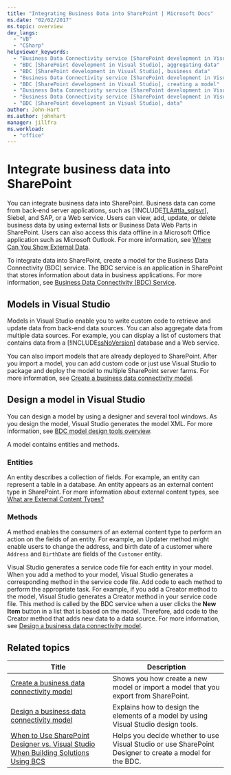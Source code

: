 ```yaml
---
title: "Integrating Business Data into SharePoint | Microsoft Docs"
ms.date: "02/02/2017"
ms.topic: overview
dev_langs:
  - "VB"
  - "CSharp"
helpviewer_keywords:
  - "Business Data Connectivity service [SharePoint development in Visual Studio], business data"
  - "BDC [SharePoint development in Visual Studio], aggregating data"
  - "BDC [SharePoint development in Visual Studio], business data"
  - "Business Data Connectivity service [SharePoint development in Visual Studio], aggregating data"
  - "BDC [SharePoint development in Visual Studio], creating a model"
  - "Business Data Connectivity service [SharePoint development in Visual Studio], creating a model"
  - "Business Data Connectivity service [SharePoint development in Visual Studio], data"
  - "BDC [SharePoint development in Visual Studio], data"
author: John-Hart
ms.author: johnhart
manager: jillfra
ms.workload:
  - "office"
---
```

# Integrate business data into SharePoint
  You can integrate business data into SharePoint. Business data can come from back-end server applications, such as [!INCLUDE[TLA#tla_sqlsvr](../sharepoint/includes/tlasharptla-sqlsvr-md.md)], Siebel, and SAP, or a Web service. Users can view, add, update, or delete business data by using external lists or Business Data Web Parts in SharePoint.  Users can also access this data offline in a Microsoft Office application such as Microsoft Outlook. For more information, see [Where Can You Show External Data](/previous-versions/office/developer/sharepoint-2010/ee558737(v=office.14)).

 To integrate data into SharePoint, create a model for the Business Data Connectivity (BDC) service. The BDC service is an application in SharePoint that stores information about data in business applications. For more information, see [Business Data Connectivity (BDC) Service](/previous-versions/office/developer/sharepoint-2010/ee556407(v=office.14)).

## Models in Visual Studio
 Models in Visual Studio enable you to write custom code to retrieve and update data from back-end data sources. You can also aggregate data from multiple data sources. For example, you can display a list of customers that contains data from a [!INCLUDE[ssNoVersion](../sharepoint/includes/ssnoversion-md.md)] database and a Web service.

 You can also import models that are already deployed to SharePoint. After you import a model, you can add custom code or just use Visual Studio to package and deploy the model to multiple SharePoint server farms. For more information, see [Create a business data connectivity model](../sharepoint/creating-a-business-data-connectivity-model.md).

## Design a model in Visual Studio
 You can design a model by using a designer and several tool windows. As you design the model, Visual Studio generates the model XML. For more information, see [BDC model design tools overview](../sharepoint/bdc-model-design-tools-overview.md).

 A model contains entities and methods.

### Entities
 An entity describes a collection of fields. For example, an entity can represent a table in a database. An entity appears as an external content type in SharePoint. For more information about external content types, see [What are External Content Types?](/previous-versions/office/developer/sharepoint-2010/ee556391(v=office.14))

### Methods
 A method enables the consumers of an external content type to perform an action on the fields of an entity. For example, an Updater method might enable users to change the address, and birth date of a customer where `Address` and `BirthDate` are fields of the `Customer` entity.

 Visual Studio generates a service code file for each entity in your model. When you add a method to your model, Visual Studio generates a corresponding method in the service code file. Add code to each method to perform the appropriate task. For example, if you add a Creator method to the model, Visual Studio generates a Creator method in your service code file. This method is called by the BDC service when a user clicks the **New Item** button in a list that is based on the model. Therefore, add code to the Creator method that adds new data to a data source. For more information, see [Design a business data connectivity model](../sharepoint/designing-a-business-data-connectivity-model.md).

## Related topics

|Title|Description|
|-----------|-----------------|
|[Create a business data connectivity model](../sharepoint/creating-a-business-data-connectivity-model.md)|Shows you how create a new model or import a model that you export from SharePoint.|
|[Design a business data connectivity model](../sharepoint/designing-a-business-data-connectivity-model.md)|Explains how to design the elements of a model by using Visual Studio design tools.|
|[When to Use SharePoint Designer vs. Visual Studio When Building Solutions Using BCS](/previous-versions/office/developer/sharepoint-2010/ee558875(v=office.14))|Helps you decide whether to use Visual Studio or use SharePoint Designer to create a model for the BDC.|

